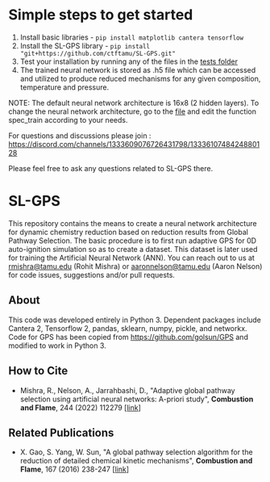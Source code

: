 # Simple steps to get started

1. Install basic libraries - `pip install matplotlib cantera tensorflow`
2. Install the SL-GPS library - `pip install "git+https://github.com/ctftamu/SL-GPS.git"`
3. Test your installation by running any of the files in the [tests folder](tests/)
4. The trained neural network is stored as .h5 file which can be accessed and utilized to produce reduced mechanisms for any given composition, temperature and pressure.

NOTE: The default neural network architecture is 16x8 (2 hidden layers). To change the neural network architecture, go to the [file](/src/slgps/mech_train.py) and edit the function spec_train according to your needs.

For questions and discussions please join : https://discord.com/channels/1333609076726431798/1333610748424880128

Please feel free to ask any questions related to SL-GPS there. 

# SL-GPS
This repository contains the means to create a neural network architecture for dynamic chemistry reduction based on reduction results from Global Pathway Selection. The basic procedure is to first run adaptive GPS for 0D auto-ignition simulation so as to create a dataset. This dataset is later used for training the Artificial Neural Network (ANN). You can reach out to us at rmishra@tamu.edu (Rohit Mishra) or aaronnelson@tamu.edu (Aaron Nelson) for code issues, suggestions and/or pull requests. 

## About
This code was developed entirely in Python 3. Dependent packages include Cantera 2, Tensorflow 2, pandas, sklearn, numpy, pickle, and networkx. Code for GPS has been copied from https://github.com/golsun/GPS and modified to work in Python 3. 
## How to Cite
- Mishra, R., Nelson, A., Jarrahbashi, D., "Adaptive global pathway selection using artificial neural networks: A-priori study", **Combustion and Flame**, 244 (2022) 112279 [[link](https://doi.org/10.1016/j.combustflame.2022.112279)]
## Related Publications
- X. Gao, S. Yang, W. Sun, "A global pathway selection algorithm for the reduction of detailed chemical kinetic mechanisms", **Combustion and Flame**, 167 (2016) 238-247 [[link](https://doi.org/10.1016/j.combustflame.2016.02.007)]

